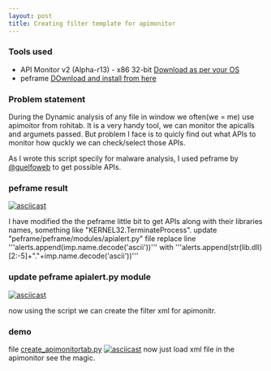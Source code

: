 ```yaml
---
layout: post
title: Creating filter template for apimonitor
---
```




### Tools used
  
  * API Monitor v2 (Alpha-r13) - x86 32-bit     [Download as per your OS](http://www.rohitab.com/downloads)
  * peframe   [DOwnload and install from here](https://github.com/guelfoweb/peframe)
  
### Problem statement  

During the Dynamic analysis of any file in window we often(we = me) use apimoitor from rohitab. It is a very handy tool, we can monitor the apicalls and argumets passed. 
 But problem I face is to quicly find out what APIs to monitor how quckly we can check/select those APIs.
 
 As I wrote this script specily for malware analysis, I used peframe by [@guelfoweb](https://twitter.com/guelfoweb) to get possible APIs.
### peframe result
[![asciicast](https://asciinema.org/a/pRG8MROJMfcptYBrbXjWmLwOX.svg)](https://asciinema.org/a/pRG8MROJMfcptYBrbXjWmLwOX)

 I have modified the the peframe little bit to get APIs along with their libraries names, something like "KERNEL32.TerminateProcess".
    update "peframe/peframe/modules/apialert.py" file
      replace line '''alerts.append(imp.name.decode('ascii'))''' with '''alerts.append(str(lib.dll)[2:-5]+"."+imp.name.decode('ascii'))'''
### update peframe apialert.py module
[![asciicast](https://asciinema.org/a/X9ccxQXWcXxVKMjxNo76vMrci.svg)](https://asciinema.org/a/X9ccxQXWcXxVKMjxNo76vMrci)

now using the script we can create the filter xml for apimonitr.
### demo
file [create_apimonitortab.py](https://github.com/vidyasagarpanjri/vidyasagarpanjri.github.io/blob/master/_posts/data/2021-05-21/create_apimonitortab.py)
[![asciicast](https://asciinema.org/a/415543.svg)](https://asciinema.org/a/415543)
now just load xml file in the apimonitor  see the magic.

